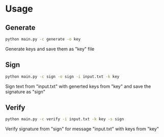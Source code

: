 # Usage
## Generate
```bash
python main.py -c generate -o key
```
Generate keys and save them as "key" file
## Sign
```bash
python main.py -c sign -o sign -i input.txt -k key
```
Sign text from "input.txt" with generted keys from "key" and save the signature as "sign"
## Verify
```bash
python main.py -c verify -i input.txt -k key -s sign
```
Verify signature from "sign" for message "input.txt" with keys from "key"